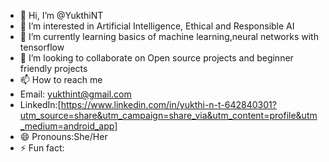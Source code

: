 - 👋 Hi, I’m @YukthiNT
- 👀 I’m interested in Artificial Intelligence, Ethical and Responsible AI
- 🌱 I’m currently learning basics of machine learning,neural networks with tensorflow      
- 💞️ I’m looking to collaborate on Open source projects and beginner friendly projects
- 📫 How to reach me
- Email: yukthint@gmail.com
- LinkedIn:[https://www.linkedin.com/in/yukthi-n-t-642840301?utm_source=share&utm_campaign=share_via&utm_content=profile&utm_medium=android_app]
- 😄 Pronouns:She/Her
- ⚡ Fun fact:

<!---
YukthiNT/YukthiNT is a ✨ special ✨ repository because its `README.md` (this file) appears on your GitHub profile.
You can click the Preview link to take a look at your changes.
--->
